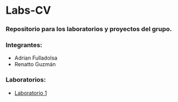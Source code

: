 # Labs-CV
### Repositorio para los laboratorios y proyectos del grupo.

### Integrantes: 
 - Adrian Fulladolsa
 - Renatto Guzmán

### Laboratorios: 

- [Laboratorio 1](https://github.com/adrianfulla/Labs-CV/tree/Lab-1)
